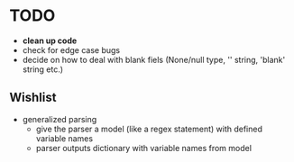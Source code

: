 # TODO
- **clean up code**
- check for edge case bugs
- decide on how to deal with blank fiels (None/null type, '' string, 'blank' string etc.)

## Wishlist
- generalized parsing
	- give the parser a model (like a regex statement) with defined variable names
	- parser outputs dictionary with variable names from model
